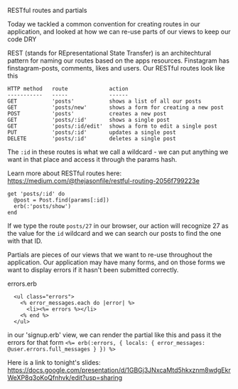 RESTful routes and partials

Today we tackled a common convention for creating routes in our application, and looked at how we can re-use parts of our views to keep our code DRY

REST (stands for REpresentational State Transfer) is an architechtural pattern for naming our routes based on the apps resources. Finstagram has finstagram-posts, comments, likes and users. Our RESTful routes look like this

```
HTTP method   route             action
-----------   -----             ------
GET           'posts'           shows a list of all our posts
GET           'posts/new'       shows a form for creating a new post
POST          'posts'           creates a new post
GET           'posts/:id'       shows a single post
GET           'posts/:id/edit'  shows a form to edit a single post
PUT           'posts/:id'       updates a single post
DELETE        'posts/:id'       deletes a single post

```

The `:id` in these routes is what we call a wildcard - we can put anything we want in that place and access it through the params hash.

Learn more about RESTful routes here: https://medium.com/@thejasonfile/restful-routing-2056f799223e
```
get 'posts/:id' do
  @post = Post.find(params[:id])
  erb(:'posts/show')
end
```
If we type the route `posts/27` in our browser, our action will recognize 27 as the value for the `id` wildcard and we can search our posts to find the one with that ID.

Partials are pieces of our views that we want to re-use throughout the application. Our application may have many forms, and on those forms we want to display errors if it hasn't been submitted correctly.

errors.erb
```
  <ul class="errors">
    <% error_messages.each do |error| %>
      <li><%= errors %></li>
    <% end %>
  </ul>
```

in our 'signup.erb' view, we can render the partial like this and pass it the errors for that form
`<%= erb(:errors, { locals: { error_messages: @user.errors.full_messages } }) %>`

Here is a link to tonight's slides: https://docs.google.com/presentation/d/1GBGj3JNxcaMtd5hkxznm8wdgEkrWeXP8q3oKoQfnhvk/edit?usp=sharing
